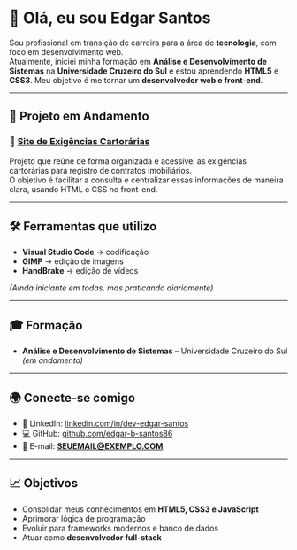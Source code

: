 # 👋 Olá, eu sou Edgar Santos

Sou profissional em transição de carreira para a área de **tecnologia**, com foco em desenvolvimento web.  
Atualmente, iniciei minha formação em **Análise e Desenvolvimento de Sistemas** na **Universidade Cruzeiro do Sul** e estou aprendendo **HTML5** e **CSS3**. Meu objetivo é me tornar um **desenvolvedor web e front-end**.

---

## 🚀 Projeto em Andamento

### 📌 [Site de Exigências Cartorárias](https://github.com/edgar-b-santos86/SEU_REPOSITORIO_AQUI)
Projeto que reúne de forma organizada e acessível as exigências cartorárias para registro de contratos imobiliários.  
O objetivo é facilitar a consulta e centralizar essas informações de maneira clara, usando HTML e CSS no front-end.

---

## 🛠️ Ferramentas que utilizo

- **Visual Studio Code** → codificação
- **GIMP** → edição de imagens
- **HandBrake** → edição de vídeos  

*(Ainda iniciante em todas, mas praticando diariamente)*

---

## 🎓 Formação

- **Análise e Desenvolvimento de Sistemas** – Universidade Cruzeiro do Sul *(em andamento)*

---

## 🌍 Conecte-se comigo

- 💼 LinkedIn: [linkedin.com/in/dev-edgar-santos](https://www.linkedin.com/in/dev-edgar-santos)  
- 💻 GitHub: [github.com/edgar-b-santos86](https://github.com/edgar-b-santos86)  
- 📧 E-mail: **SEUEMAIL@EXEMPLO.COM**

---

## 📈 Objetivos

- Consolidar meus conhecimentos em **HTML5, CSS3 e JavaScript**
- Aprimorar lógica de programação
- Evoluir para frameworks modernos e banco de dados
- Atuar como **desenvolvedor full-stack**
